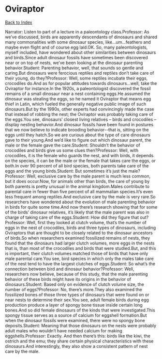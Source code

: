 # Oviraptor
[Back to Index](https://github.com/windows10010/tpoExtractor/blog/master/README.md)

Narrator: Listen to part of a lecture in a paleontology class.Professor: As we’ve discussed, birds are apparently descendants of dinosaurs and shared many commonalities with some dinosaur species, like…um…feathers and maybe even flight and of course egg laid.OK. So, many paleontologists, myself included, have wondered about other similarities between dinosaurs and birds.Since adult dinosaur fossils have sometimes been discovered near or on top of nests, we’ve been looking at the dinosaur parenting behavior.Student: Parenting behavior, well, that sounds so gentle and caring.But dinosaurs were ferocious reptiles and reptiles don’t take care of their young, do they?Professor: Well, some reptiles incubate their eggs, crocodiles do.And as for popular attitudes towards dinosaurs…well, take the Oviraptor for instance.In the 1920s, a paleontologist discovered the fossil remains of a small dinosaur near a nest containing eggs.He assumed the dinosaur was stealing the eggs, so he named it Oviraptor that means egg thief in Latin, which fueled the generally negative public image of such dinosaurs.But by the 1990s, other experts had convincingly made the case that instead of robbing the nest; the Oviraptor was probably taking care of the eggs.You see, dinosaurs’ closest living relatives – birds and crocodiles – display nesting behavior.And dinosaur fossils have been found in postures that we now believe to indicate brooding behavior--that is, sitting on the eggs until they hatch.So we are curious about the type of care dinosaurs gave to their young.And we’d like to figure out which dinosaur parent, the male or the female gave the care.Student: Shouldn’t the behavior of crocodiles and birds give us some clues then?Professor: Well, with crocodiles, it is the female who guards the nest, and with birds, it depends on the species, it can be the male or the female that takes care the eggs, or both.In over 90 percent of all bird species, both parents take care of the eggs and the young birds.Student: But sometimes it’s just the male?Professor: Well, exclusive care by the male parent is much less common, but it does occur.Now, for animals other than birds, the care of young by both parents is pretty unusual in the animal kingdom.Males contribute to parental care in fewer than five percent of all mammalian species.It’s even less frequent among reptiles.And exclusive care by the male is very rare.So researchers have wondered about the evolution of male parenting behavior in birds for quite some time.And now there’s research showing that for some of the birds’ dinosaur relatives, it’s likely that the male parent was also in charge of taking care of the eggs.Student: How did they figure that out?Professor: Well, first they looked at clutch volume, that’s the number of eggs in the nest of crocodiles, birds and three types of dinosaurs, including Oviraptors that are thought to be closely related to the dinosaur ancestors of birds.So when researchers examined fossilized remains of nests, they found that the dinosaurs had larger clutch volumes, more eggs in the nests that is, than most of the crocodiles and birds that were studied.But, and this is important, their clutch volumes matched those of birds that have only male parental care.You see, bird species in which only the males take care of the nest tend to have the largest clutches of eggs.Student: So what’s the connection between bird and dinosaur behavior?Professor: Well, researchers now believe, because of this study, that the male parenting behavior of these birds might have its origins in the behavior of dinosaurs.Student: Based only on evidence of clutch volume size, the number of eggs?Professor: No, there’s more.They also examined the fossilized bones of those three types of dinosaurs that were found on or near nests to determine their sex.You see, adult female birds during egg production produce a layer of spongy bone tissue inside certain long bones.And so did female dinosaurs of the kinds that were investigated.This spongy tissue serves as a source of calcium for eggshell formation.But when the dinosaur fossils were examined, there were no spongy bone deposits.Student: Meaning that those dinosaurs on the nests were probably adult males who wouldn’t have needed calcium for making eggshells.Professor: Exactly. And then there’s this: birds like the kiwi, the ostrich and the emu; they share certain physical characteristics with these dinosaurs.And interestingly, they also show a consistent pattern of nest care by the male. 
